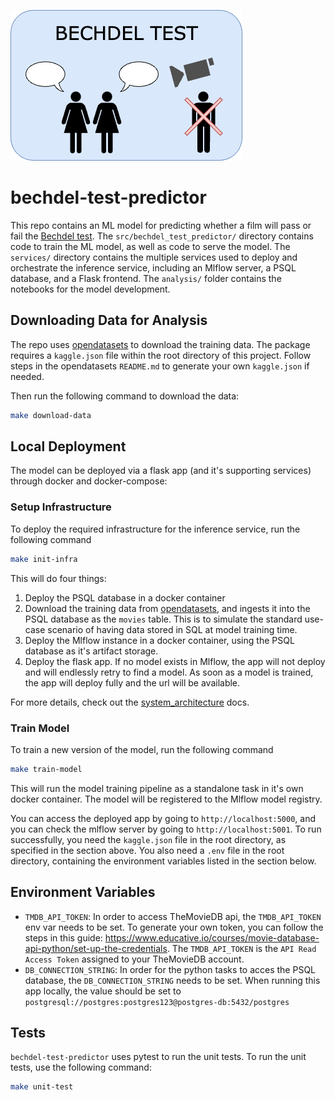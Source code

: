 ![Bechdel Test](docs/diagrams/bechdel_test.png)

# bechdel-test-predictor
This repo contains an ML model for predicting whether a film will pass or fail the [Bechdel test](https://en.wikipedia.org/wiki/Bechdel_test). The `src/bechdel_test_predictor/` directory contains code to train the ML model, as well as code to serve the model. The `services/` directory contains the multiple services used to deploy and orchestrate the inference service, including an Mlflow server, a PSQL database, and a Flask frontend. The `analysis/` folder contains the notebooks for the model development.

## Downloading Data for Analysis
The repo uses [opendatasets](https://github.com/JovianHQ/opendatasets/tree/master) to download the training data. The package requires a `kaggle.json` file within the root directory of this project. Follow steps in the opendatasets `README.md` to generate your own `kaggle.json` if needed.

Then run the following command to download the data:
```sh
make download-data
```

## Local Deployment
The model can be deployed via a flask app (and it's supporting services) through docker and docker-compose:
### Setup Infrastructure
To deploy the required infrastructure for the inference service, run the following command
```sh
make init-infra
```
This will do four things:
1. Deploy the PSQL database in a docker container
2. Download the training data from [opendatasets](https://github.com/JovianHQ/opendatasets/tree/master), and ingests it into the PSQL database as the `movies` table. This is to simulate the standard use-case scenario of having data stored in SQL at model training time.
3. Deploy the Mlflow instance in a docker container, using the PSQL database as it's artifact storage.
4. Deploy the flask app. If no model exists in Mlflow, the app will not deploy and will endlessly retry to find a model. As soon as a model is trained, the app will deploy fully and the url will be available.

For more details, check out the [system_architecture](https://github.com/nedwebster/bechdel-test-predictor/blob/main/docs/system_architecture.md) docs.

### Train Model
To train a new version of the model, run the following command
```sh
make train-model
```
This will run the model training pipeline as a standalone task in it's own docker container. The model will be registered to the Mlflow model registry.

You can access the deployed app by going to `http://localhost:5000`, and you can check the mlflow server by going to `http://localhost:5001`. To run successfully, you need the `kaggle.json` file in the root directory, as specified in the section above. You also need a `.env` file in the root directory, containing the environment variables listed in the section below.


## Environment Variables
- `TMDB_API_TOKEN`: In order to access TheMovieDB api, the `TMDB_API_TOKEN` env var needs to be set. To generate your own token, you can follow the steps in this guide: https://www.educative.io/courses/movie-database-api-python/set-up-the-credentials. The `TMDB_API_TOKEN` is the `API Read Access Token` assigned to your TheMovieDB account.
- `DB_CONNECTION_STRING`: In order for the python tasks to acces the PSQL database, the `DB_CONNECTION_STRING` needs to be set. When running this app locally, the value should be set to `postgresql://postgres:postgres123@postgres-db:5432/postgres`


## Tests
`bechdel-test-predictor` uses pytest to run the unit tests. To run the unit tests, use the following command:
```sh
make unit-test
```